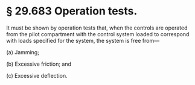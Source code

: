 # § 29.683   Operation tests.

It must be shown by operation tests that, when the controls are operated from the pilot compartment with the control system loaded to correspond with loads specified for the system, the system is free from—


(a) Jamming; 


(b) Excessive friction; and 


(c) Excessive deflection. 




